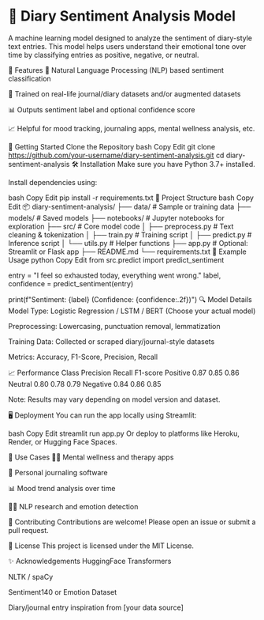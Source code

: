 # 📝 Diary Sentiment Analysis Model
A machine learning model designed to analyze the sentiment of diary-style text entries. This model helps users understand their emotional tone over time by classifying entries as positive, negative, or neutral.

📌 Features
🧠 Natural Language Processing (NLP) based sentiment classification

🧪 Trained on real-life journal/diary datasets and/or augmented datasets

📊 Outputs sentiment label and optional confidence score

📈 Helpful for mood tracking, journaling apps, mental wellness analysis, etc.

🚀 Getting Started
Clone the Repository
bash
Copy
Edit
git clone https://github.com/your-username/diary-sentiment-analysis.git
cd diary-sentiment-analysis
🛠️ Installation
Make sure you have Python 3.7+ installed.

Install dependencies using:

bash
Copy
Edit
pip install -r requirements.txt
📂 Project Structure
bash
Copy
Edit
📦 diary-sentiment-analysis/
├── data/               # Sample or training data
├── models/             # Saved models
├── notebooks/          # Jupyter notebooks for exploration
├── src/                # Core model code
│   ├── preprocess.py   # Text cleaning & tokenization
│   ├── train.py        # Training script
│   ├── predict.py      # Inference script
│   └── utils.py        # Helper functions
├── app.py              # Optional: Streamlit or Flask app
├── README.md
└── requirements.txt
🧪 Example Usage
python
Copy
Edit
from src.predict import predict_sentiment

entry = "I feel so exhausted today, everything went wrong."
label, confidence = predict_sentiment(entry)

print(f"Sentiment: {label} (Confidence: {confidence:.2f})")
🔍 Model Details
Model Type: Logistic Regression / LSTM / BERT (Choose your actual model)

Preprocessing: Lowercasing, punctuation removal, lemmatization

Training Data: Collected or scraped diary/journal-style datasets

Metrics: Accuracy, F1-Score, Precision, Recall

📈 Performance
Class	Precision	Recall	F1-score
Positive	0.87	0.85	0.86
Neutral	0.80	0.78	0.79
Negative	0.84	0.86	0.85

Note: Results may vary depending on model version and dataset.

🖥️ Deployment
You can run the app locally using Streamlit:

bash
Copy
Edit
streamlit run app.py
Or deploy to platforms like Heroku, Render, or Hugging Face Spaces.

📘 Use Cases
🧘‍♀️ Mental wellness and therapy apps

📓 Personal journaling software

📊 Mood trend analysis over time

🧑‍💻 NLP research and emotion detection

🤝 Contributing
Contributions are welcome! Please open an issue or submit a pull request.

📄 License
This project is licensed under the MIT License.

✨ Acknowledgements
HuggingFace Transformers

NLTK / spaCy

Sentiment140 or Emotion Dataset

Diary/journal entry inspiration from [your data source]


